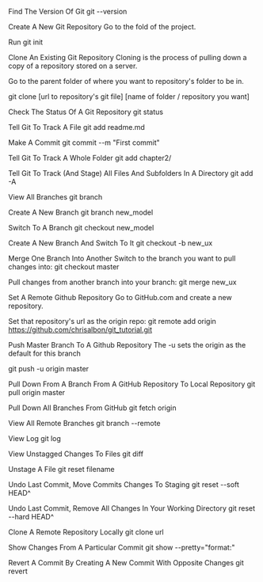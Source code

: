 Find The Version Of Git
git --version

Create A New Git Repository
Go to the fold of the project.

Run git init

Clone An Existing Git Repository
Cloning is the process of pulling down a copy of a repository stored on a server.

Go to the parent folder of where you want to repository's folder to be in.

git clone [url to repository's git file] [name of folder / repository you want]

Check The Status Of A Git Repository
git status

Tell Git To Track A File
git add readme.md

Make A Commit
git commit --m "First commit"

Tell Git To Track A Whole Folder
git add chapter2/

Tell Git To Track (And Stage) All Files And Subfolders In A Directory
git add -A

View All Branches
git branch

Create A New Branch
git branch new_model

Switch To A Branch
git checkout new_model

Create A New Branch And Switch To It
git checkout -b new_ux

Merge One Branch Into Another
Switch to the branch you want to pull changes into: git checkout master

Pull changes from another branch into your branch: git merge new_ux

Set A Remote Github Repository
Go to GitHub.com and create a new repository.

Set that repository's url as the origin repo: git remote add origin https://github.com/chrisalbon/git_tutorial.git

Push Master Branch To A Github Repository
The -u sets the origin as the default for this branch

git push -u origin master

Pull Down From A Branch From A GitHub Repository To Local Repository
git pull origin master

Pull Down All Branches From GitHub
git fetch origin

View All Remote Branches
git branch --remote

View Log
git log

View Unstagged Changes To Files
git diff

Unstage A File
git reset filename

Undo Last Commit, Move Commits Changes To Staging
git reset --soft HEAD^

Undo Last Commit, Remove All Changes In Your Working Directory
git reset --hard HEAD^

Clone A Remote Repository Locally
git clone url

Show Changes From A Particular Commit
git show --pretty="format:" <commitID>

Revert A Commit By Creating A New Commit With Opposite Changes
git revert <commitID>